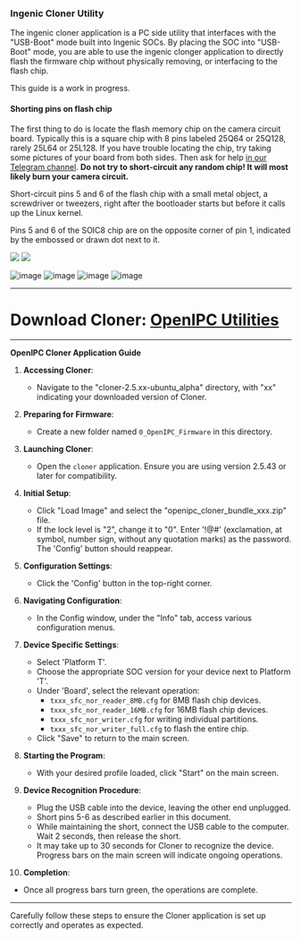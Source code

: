 ### Ingenic Cloner Utility

The ingenic cloner application is a PC side utility that interfaces with the "USB-Boot" mode built into Ingenic SOCs.  By placing the SOC into "USB-Boot" mode, you are able to use the ingenic clonger application to directly flash the firmware chip without physically removing, or interfacing to the flash chip.

This guide is a work in progress.  


#### Shorting pins on flash chip

The first thing to do is locate the flash memory chip on the camera circuit
board. Typically this is a square chip with 8 pins labeled 25Q64 or 25Q128,
rarely 25L64 or 25L128. If you have trouble locating the chip, try taking
some pictures of your board from both sides. Then ask for help
[in our Telegram channel](https://t.me/openipc).
__Do not try to short-circuit any random chip! It will most likely burn your camera circuit.__

Short-circuit pins 5 and 6 of the flash chip with a small metal object,
a screwdriver or tweezers, right after the bootloader starts but before it
calls up the Linux kernel.

Pins 5 and 6 of the SOIC8 chip are on the opposite corner of pin 1, indicated
by the embossed or drawn dot next to it.

![](../images/flash-pins.webp)
![](../images/flash-pins-2.webp)


![image](https://github.com/OpenIPC/wiki/assets/12115272/632e5cb9-0b5d-406b-a268-7c4b65781828)
![image](https://github.com/OpenIPC/wiki/assets/12115272/5b9fed70-031e-42ea-89b6-292cc2f34458)
![image](https://github.com/OpenIPC/wiki/assets/12115272/27f0d101-059d-41a1-a444-43bd137cf1b9)
![image](https://github.com/OpenIPC/wiki/assets/12115272/69c6f79d-1c88-45d9-b6a7-003345d72e56)

---

# Download Cloner: [OpenIPC Utilities](https://openipc.org/utilities)

---

**OpenIPC Cloner Application Guide**

1. **Accessing Cloner**: 
   - Navigate to the "cloner-2.5.xx-ubuntu_alpha" directory, with "xx" indicating your downloaded version of Cloner.

2. **Preparing for Firmware**: 
   - Create a new folder named `0_OpenIPC_Firmware` in this directory.

3. **Launching Cloner**: 
   - Open the `cloner` application. Ensure you are using version 2.5.43 or later for compatibility.

4. **Initial Setup**: 
   - Click "Load Image" and select the "openipc_cloner_bundle_xxx.zip" file.
   - If the lock level is "2", change it to "0". Enter '!@#' (exclamation, at symbol, number sign, without any quotation marks) as the password. The 'Config' button should reappear.

5. **Configuration Settings**: 
   - Click the 'Config' button in the top-right corner.

6. **Navigating Configuration**: 
   - In the Config window, under the "Info" tab, access various configuration menus.

7. **Device Specific Settings**: 
   - Select 'Platform T'.
   - Choose the appropriate SOC version for your device next to Platform 'T'.
   - Under 'Board', select the relevant operation:
     - `txxx_sfc_nor_reader_8MB.cfg` for 8MB flash chip devices.
     - `txxx_sfc_nor_reader_16MB.cfg` for 16MB flash chip devices.
     - `txxx_sfc_nor_writer.cfg` for writing individual partitions.
     - `txxx_sfc_nor_writer_full.cfg` to flash the entire chip.
   - Click "Save" to return to the main screen.

8. **Starting the Program**: 
   - With your desired profile loaded, click "Start" on the main screen.

9. **Device Recognition Procedure**:
   - Plug the USB cable into the device, leaving the other end unplugged.
   - Short pins 5-6 as described earlier in this document.
   - While maintaining the short, connect the USB cable to the computer. Wait 2 seconds, then release the short.
   - It may take up to 30 seconds for Cloner to recognize the device. Progress bars on the main screen will indicate ongoing operations.

10. **Completion**: 
   - Once all progress bars turn green, the operations are complete.

---

Carefully follow these steps to ensure the Cloner application is set up correctly and operates as expected.
